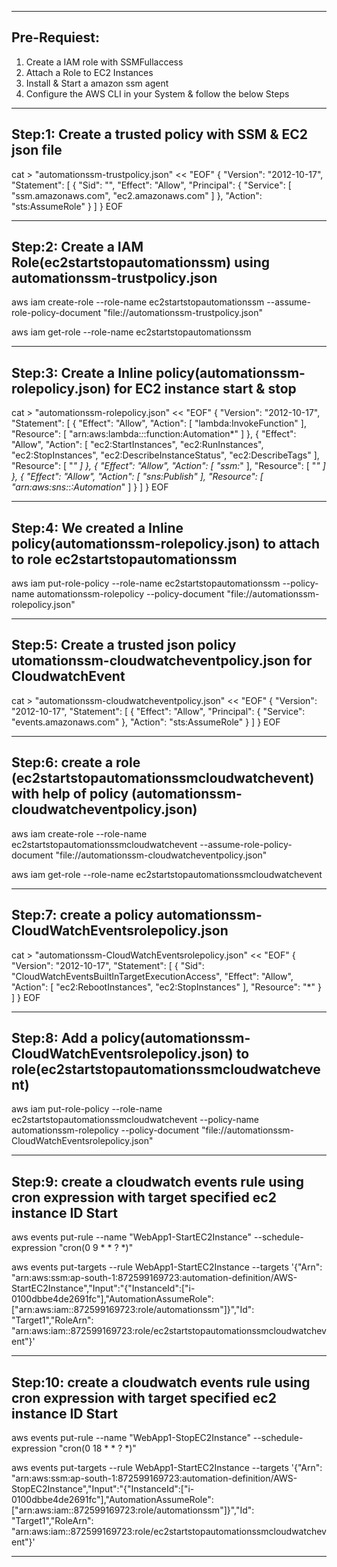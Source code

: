 ------------------------------------------------------------------------------------------------------------------------------------------
Pre-Requiest:
------------------------------------------------------------------------------------------------------------------------------------------
1) Create a IAM role with SSMFullaccess
2) Attach a Role to EC2 Instances
3) Install & Start a amazon ssm agent
4) Configure the AWS CLI in your System & follow the below Steps

------------------------------------------------------------------------------------------------------------------------------------------
Step:1: Create a trusted policy with SSM & EC2 json file
------------------------------------------------------------------------------------------------------------------------------------------

cat > "automationssm-trustpolicy.json" << "EOF"
{
  "Version": "2012-10-17",
  "Statement": [
    {
      "Sid": "",
      "Effect": "Allow",
      "Principal": {
        "Service": [
          "ssm.amazonaws.com",
          "ec2.amazonaws.com"
        ]
      },
      "Action": "sts:AssumeRole"
    }
  ]
}
EOF

------------------------------------------------------------------------------------------------------------------------------------------
Step:2: Create a IAM Role(ec2startstopautomationssm) using automationssm-trustpolicy.json
------------------------------------------------------------------------------------------------------------------------------------------

aws iam create-role --role-name ec2startstopautomationssm --assume-role-policy-document "file://automationssm-trustpolicy.json"

aws iam get-role --role-name ec2startstopautomationssm

------------------------------------------------------------------------------------------------------------------------------------------
Step:3: Create a Inline policy(automationssm-rolepolicy.json) for EC2 instance start & stop
------------------------------------------------------------------------------------------------------------------------------------------

cat > "automationssm-rolepolicy.json" << "EOF"
{
    "Version": "2012-10-17",
    "Statement": [
        {
            "Effect": "Allow",
            "Action": [
                "lambda:InvokeFunction"
            ],
            "Resource": [
                "arn:aws:lambda:*:*:function:Automation*"
            ]
        },
        {
            "Effect": "Allow",
            "Action": [
                "ec2:StartInstances",
                "ec2:RunInstances",
                "ec2:StopInstances",
                "ec2:DescribeInstanceStatus",
                "ec2:DescribeTags"
            ],
            "Resource": [
                "*"
            ]
        },
        {
            "Effect": "Allow",
            "Action": [
                "ssm:*"
            ],
            "Resource": [
                "*"
            ]
        },
        {
            "Effect": "Allow",
            "Action": [
                "sns:Publish"
            ],
            "Resource": [
                "arn:aws:sns:*:*:Automation*"
            ]
        }
    ]
}
EOF

------------------------------------------------------------------------------------------------------------------------------------------
Step:4: We created a Inline policy(automationssm-rolepolicy.json) to attach to role ec2startstopautomationssm
------------------------------------------------------------------------------------------------------------------------------------------

aws iam put-role-policy --role-name ec2startstopautomationssm --policy-name automationssm-rolepolicy --policy-document "file://automationssm-rolepolicy.json"

------------------------------------------------------------------------------------------------------------------------------------------
Step:5: Create a trusted json policy utomationssm-cloudwatcheventpolicy.json for CloudwatchEvent 
------------------------------------------------------------------------------------------------------------------------------------------
cat > "automationssm-cloudwatcheventpolicy.json" << "EOF"
{
  "Version": "2012-10-17",
  "Statement": [
    {
      "Effect": "Allow",
      "Principal": {
        "Service": "events.amazonaws.com"
      },
      "Action": "sts:AssumeRole"
    }
  ]
}
EOF

------------------------------------------------------------------------------------------------------------------------------------------
Step:6: create a role (ec2startstopautomationssmcloudwatchevent) with help of policy (automationssm-cloudwatcheventpolicy.json) 
------------------------------------------------------------------------------------------------------------------------------------------

aws iam create-role --role-name ec2startstopautomationssmcloudwatchevent --assume-role-policy-document "file://automationssm-cloudwatcheventpolicy.json"

aws iam get-role --role-name ec2startstopautomationssmcloudwatchevent

------------------------------------------------------------------------------------------------------------------------------------------
Step:7: create a policy automationssm-CloudWatchEventsrolepolicy.json 
------------------------------------------------------------------------------------------------------------------------------------------
cat > "automationssm-CloudWatchEventsrolepolicy.json" << "EOF"
{
    "Version": "2012-10-17",
    "Statement": [
        {
            "Sid": "CloudWatchEventsBuiltInTargetExecutionAccess",
            "Effect": "Allow",
            "Action": [
                "ec2:RebootInstances",
                "ec2:StopInstances"
            ],
            "Resource": "*"
        }
    ]
}
EOF

------------------------------------------------------------------------------------------------------------------------------------------
Step:8: Add a policy(automationssm-CloudWatchEventsrolepolicy.json) to role(ec2startstopautomationssmcloudwatchevent)
------------------------------------------------------------------------------------------------------------------------------------------

aws iam put-role-policy --role-name ec2startstopautomationssmcloudwatchevent --policy-name automationssm-rolepolicy --policy-document "file://automationssm-CloudWatchEventsrolepolicy.json"

------------------------------------------------------------------------------------------------------------------------------------------
Step:9: create a cloudwatch events rule using cron expression with target specified ec2 instance ID Start
------------------------------------------------------------------------------------------------------------------------------------------

aws events put-rule --name "WebApp1-StartEC2Instance" --schedule-expression "cron(0 9 * * ? *)"

aws events put-targets --rule WebApp1-StartEC2Instance --targets '{"Arn": "arn:aws:ssm:ap-south-1:872599169723:automation-definition/AWS-StartEC2Instance","Input":"{\"InstanceId\":[\"i-0100dbbe4de2691fc\"],\"AutomationAssumeRole\":[\"arn:aws:iam::872599169723:role/automationssm\"]}","Id": "Target1","RoleArn": "arn:aws:iam::872599169723:role/ec2startstopautomationssmcloudwatchevent"}'

------------------------------------------------------------------------------------------------------------------------------------------
Step:10: create a cloudwatch events rule using cron expression with target specified ec2 instance ID Start
------------------------------------------------------------------------------------------------------------------------------------------
aws events put-rule --name "WebApp1-StopEC2Instance" --schedule-expression "cron(0 18 * * ? *)"

aws events put-targets --rule WebApp1-StartEC2Instance --targets '{"Arn": "arn:aws:ssm:ap-south-1:872599169723:automation-definition/AWS-StopEC2Instance","Input":"{\"InstanceId\":[\"i-0100dbbe4de2691fc\"],\"AutomationAssumeRole\":[\"arn:aws:iam::872599169723:role/automationssm\"]}","Id": "Target1","RoleArn": "arn:aws:iam::872599169723:role/ec2startstopautomationssmcloudwatchevent"}'

------------------------------------------------------------------------------------------------------------------------------------------
